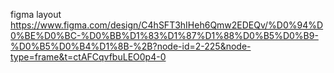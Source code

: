 figma layout https://www.figma.com/design/C4hSFT3hIHeh6Qmw2EDEQv/%D0%94%D0%BE%D0%BC-%D0%BB%D1%83%D1%87%D1%88%D0%B5%D0%B9-%D0%B5%D0%B4%D1%8B-%2B?node-id=2-225&node-type=frame&t=ctAFCqvfbuLEO0p4-0
